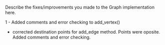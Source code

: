 Describe the fixes/improvements you made to the Graph implementation here.

1 - Added comments and error checking to add_vertex()
  - corrected destination points for add_edge method. Points were oposite. Added comments and error checking. 
